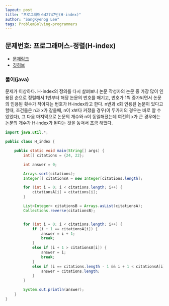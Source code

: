 ```yaml
---
layout: post
title: "프로그래머스42747번(H-index)"
author: "SangKyenog Lee"
tags: ProblemSolving-programmers
---
```


## 문제번호: 프로그래머스-정렬(H-index)
- [문제링크](https://programmers.co.kr/learn/courses/30/lessons/42747)
- [깃허브](https://github.com/sksk713/PS/blob/master/Solve005/H_index.java)

### 풀이(java)
문제가 이상하다. H-index의 정의를 다시 살펴보니 논문 작성자의 논문 중 가장 많이 인용된 순으로 정렬해서 1번부터 해당 논문의 번호를 매기고, 번호가 1씩 증가되면서 논문의 인용된 횟수가 작아지는 번호가 H-index라고 한다.
n번과 x회 인용된 논문이 있다고 할때, 조건들은 n과 x가 같을때, n이 x보다 커졌을 경우(이 두가지의 경우는 바로 알 수 있었다), 그 다음 마지막으로 논문의 개수와 n이 동일해졌는데 여전히 x가 큰 경우에는 논문의 개수가 H-index가 된다는 것을 놓쳐서 조금 해맸다.

```java
import java.util.*;

public class H_index {

    public static void main(String[] args) {
        int[] citations = {24, 22};

        int answer = 0;

        Arrays.sort(citations);
        Integer[] citationsA = new Integer[citations.length];

        for (int i = 0; i < citations.length; i++) {
            citationsA[i] = citations[i];
        }

        List<Integer> citationsB = Arrays.asList(citationsA);
        Collections.reverse(citationsB);


        for (int i = 0; i < citations.length; i++) {
            if (i + 1 == citationsA[i]) {
                answer = i + 1;
                break;
            }
            else if (i + 1 > citationsA[i]) {
                answer = i;
                break;
            }
            else if (i == citations.length - 1 && i + 1 < citationsA[i]) {
                answer = citations.length;
            }
        }

        System.out.println(answer);
    }
}
```